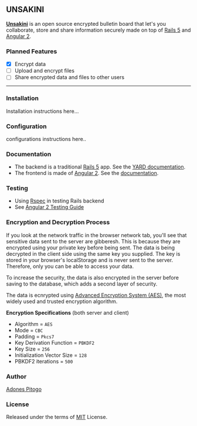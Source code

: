 UNSAKINI
-----------

**[Unsakini](https://www.unsakini.com)** is an open source encrypted bulletin board that let's you collaborate, store and share information securely made on top of [Rails 5](http://rubyonrails.org/) and [Angular 2](https://angular.io/).

### Planned Features
- [x] Encrypt data
- [ ] Upload and encrypt files
- [ ] Share encrypted data and files to other users

-------------------------
### Installation

Installation instructions here...

### Configuration

configurations instructions here..

### Documentation
 - The backend is a traditional [Rails 5](http://rubyonrails.org/) app. See the [YARD documentation](https://www.unsakini.com/docs/backend/).
 - The frontend is made of [Angular 2](https://angular.io/). See the [documentation](https://www.unsakini.com/docs/frontend/).

### Testing
 - Using [Rspec](http://rspec.info/) in testing Rails backend
 - See [Angular 2 Testing Guide](https://angular.io/docs/ts/latest/guide/testing.html)

### Encryption and Decryption Process
If you look at the network traffic in the browser network tab, you'll see that sensitive data sent to the server are gibberesh. This is because they are encrypted using your private key before being sent. The data is being decrypted in the client side using the same key you supplied. The key is stored in your browser's localStorage and is never sent to the server. Therefore, only you can be able to access your data.

To increase the security, the data is also encrypted in the server before saving to the database, which adds a second layer of security.

The data is ecnrypted using [Advanced Encryption System (AES)](https://en.wikipedia.org/wiki/Advanced_Encryption_Standard), the most widely used and trusted encryption algorithm.

**Encryption Specifications** (both server and client)
 - Algorithm = `AES`
 - Mode = `CBC`
 - Padding = `Pkcs7`
 - Key Derivation Function = `PBKDF2`
 - Key Size = `256`
 - Initialization Vector Size = `128`
 - PBKDF2 iterations = `500`

### Author
[Adones Pitogo](http://adonespitogo.com)

### License
Released under the terms of [MIT](https://opensource.org/licenses/MIT) License.
